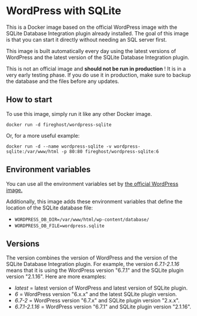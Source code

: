 # WordPress with SQLite
This is a Docker image based on the official WordPress image with the SQLite Database Integration plugin already installed.
The goal of this image is that you can start it directly without needing an SQL server first.

This image is built automatically every day using the latest versions of WordPress and the latest version of the SQLite Database Integration plugin.

This is not an official image and **should not be run in production** ! It is in a very early testing phase.
If you do use it in production, make sure to backup the database and the files before any updates.

## How to start
To use this image, simply run it like any other Docker image.
```
docker run -d fireghost/wordpress-sqlite
```
Or, for a more useful example:
```
docker run -d --name wordpress-sqlite -v wordpress-sqlite:/var/www/html -p 80:80 fireghost/wordpress-sqlite:6
```

## Environment variables
You can use all the environment variables set by [the official WordPress image.](https://hub.docker.com/_/wordpress)

Additionally, this image adds these environment variables that define the location of the SQLite database file:
- `WORDPRESS_DB_DIR=/var/www/html/wp-content/database/`
- `WORDPRESS_DB_FILE=wordpress.sqlite`

## Versions
The version combines the version of WordPress and the version of the SQLite Database Integration plugin.
For example, the version *6.7.1-2.1.16* means that it is using the WordPress version "6.7.1" and the SQLite plugin version "2.1.16".
Here are more examples:
- *latest* = latest version of WordPress and latest version of SQLite plugin.
- *6* = WordPress version "6.x.x" and the latest SQLite plugin version.
- *6.7-2* = WordPress version "6.7.x" and SQLite plugin version "2.x.x".
- *6.7.1-2.1.16* = WordPress version "6.7.1" and SQLite plugin version "2.1.16".
